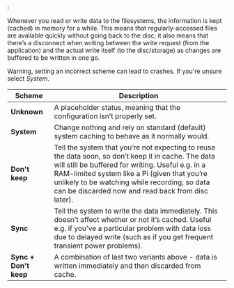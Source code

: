 :

Whenever you read or write data to the filesystems, the information is 
kept (cached) in memory for a while. This means that regularly-accessed 
files are available quickly without going back to the disc; it also 
means that there’s a disconnect when writing between the write request 
(from the application) and the actual write itself (to the disc/storage) 
as changes are buffered to be written in one go.

Warning, setting an incorrect scheme can lead to crashes. If you're 
unsure select *System*.

Scheme                 | Description 
-----------------------|------------
**Unknown**            | A placeholder status, meaning that the configuration isn’t properly set.
**System**             | Change nothing and rely on standard (default) system caching to behave as it normally would.
**Don't keep**         | Tell the system that you’re not expecting to reuse the data soon, so don’t keep it in cache. The data will still be buffered for writing. Useful e.g. in a RAM-limited system like a Pi (given that you’re unlikely to be watching while recording, so data can be discarded now and read back from disc later).
**Sync**               | Tell the system to write the data immediately. This doesn’t affect whether or not it’s cached. Useful e.g. if you’ve a particular problem with data loss due to delayed write (such as if you get frequent transient power problems).
**Sync + Don't keep**  | A combination of last two variants above - data is written immediately and then discarded from cache.
